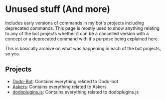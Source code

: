 # Unused stuff (And more)

Includes early versions of commands in my bot's projects including deprecated commands. This page is mostly used to show anything relating to any of the bot projects whether it can be a cancelled version with a concept or a deprecated command with it's purpose being explained here.

This is basically archive on what was happening in each of the bot projects, so yea.

## Projects

* [Dodo-Bot](dodo-bot.md): Contains everything related to Dodo-bot
* [Askers](askers.md): Contains everything related to Askers
* [dodoplugins.js](dodoplugins.js.md): Contains everything related to dodoplugins.js
